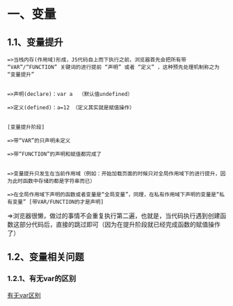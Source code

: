 # 一、变量

## 1.1、变量提升

    =>当栈内存(作用域)形成，JS代码自上而下执行之前，浏览器首先会把所有带 “VAR”/“FUNCTION” 关键词的进行提前 “声明” 或者 “定义” ，这种预先处理机制称之为 “变量提升”


    =>声明(declare)：var a  （默认值undefined）
    
    =>定义(defined)：a=12 （定义其实就是赋值操作）


    [变量提升阶段]
    
    =>带“VAR”的只声明未定义
    
    =>带“FUNCTION”的声明和赋值都完成了


    =>变量提升只发生在当前作用域（例如：开始加载页面的时候只对全局作用域下的进行提升，因为此时函数中存储的都是字符串而已）
    
    =>在全局作用域下声明的函数或者变量是“全局变量”，同理，在私有作用域下声明的变量是“私有变量” [带VAR/FUNCTION的才是声明]


​    =>浏览器很懒，做过的事情不会重复执行第二遍，也就是，当代码执行遇到创建函数这部分代码后，直接的跳过即可（因为在提升阶段就已经完成函数的赋值操作了）

## 1.2、变量相关问题

### 1.2.1、有无var的区别

[有无var区别](https://github.com/13029768866/JS-base-knowledge/blob/master/1%E3%80%81%E5%8F%98%E9%87%8F%E9%97%AE%E9%A2%98%E5%88%86%E6%9E%90/1%E3%80%81%E6%9C%89%E6%97%A0var%E7%9A%84%E5%8C%BA%E5%88%AB.html)






